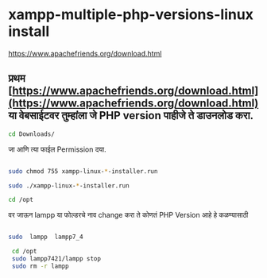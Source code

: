 # xampp-multiple-php-versions-linux install

https://www.apachefriends.org/download.html

## प्रथम [https://www.apachefriends.org/download.html](https://www.apachefriends.org/download.html) या वेबसाईटवर तुम्हांला जे PHP version पाहीजे ते डाउनलोड करा. 

```bash
cd Downloads/  
```
जा आणि त्या फाईल Permission दया. 

```bash

sudo chmod 755 xampp-linux-*-installer.run

sudo ./xampp-linux-*-installer.run

cd /opt 

```

वर जाऊन lampp या फोल्डरचे नाव change करा ते कोणतं PHP Version आहे हे कळण्यासाठी 

```bash

sudo  lampp  lampp7_4

 cd /opt
 sudo lampp7421/lampp stop
 sudo rm -r lampp

```
